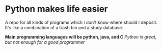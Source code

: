 # Python makes life easier

A repo for all kinds of programs which I don't know where should I deposit.
<br/>It's like a combination of a trash bin and a study database.

<b>Main programming languages will be python, java, and C </b>
<cite>Python is great, but not enough for a good programmer</cite>
